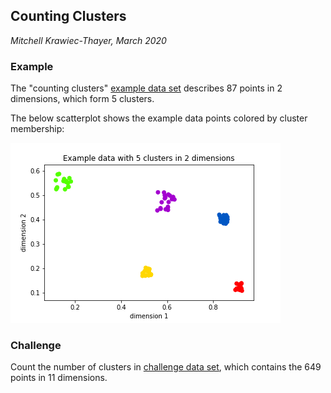 ## Counting Clusters
_Mitchell Krawiec-Thayer, March 2020_

### Example
The "counting clusters" [example data set](counting_clusters_example_data.csv) describes 87 points in 2 dimensions, which form 5 clusters. 

The below scatterplot shows the example data points colored by cluster membership:

![test](/counting_clusters/counting_clusters_example_viz.png)

### Challenge
Count the number of clusters in [challenge data set](counting_clusters_challenge_data.csv), which contains the 649 points in 11 dimensions.
 

